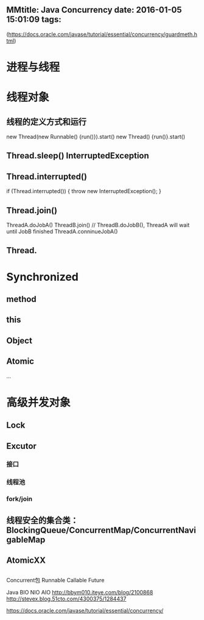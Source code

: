 MMtitle: Java Concurrency
date: 2016-01-05 15:01:09
tags:
---
(https://docs.oracle.com/javase/tutorial/essential/concurrency/guardmeth.html)
# 进程与线程
# 线程对象
## 线程的定义方式和运行
new Thread(new Runnable() {run()}).start()
new Thread() {run()}.start()
## Thread.sleep() InterruptedException
## Thread.interrupted()
if (Thread.interrupted()) {
    throw new InterruptedException();
}

## Thread.join()
ThreadA.doJobA()
ThreadB.join() // ThreadB.doJobB(), ThreadA will wait until JobB finished
ThreadA.conninueJobA()
## Thread.
# Synchronized
## method
## this
## Object
## Atomic
...
# 高级并发对象
## Lock
## Excutor
### 接口
### 线程池
### fork/join
## 线程安全的集合类：BlockingQueue/ConcurrentMap/ConcurrentNavigableMap
## AtomicXX
## 



Concurrent包
Runnable
Callable
Future

<!-- more -->

Java BIO NIO AIO
http://bbym010.iteye.com/blog/2100868
http://stevex.blog.51cto.com/4300375/1284437

https://docs.oracle.com/javase/tutorial/essential/concurrency/